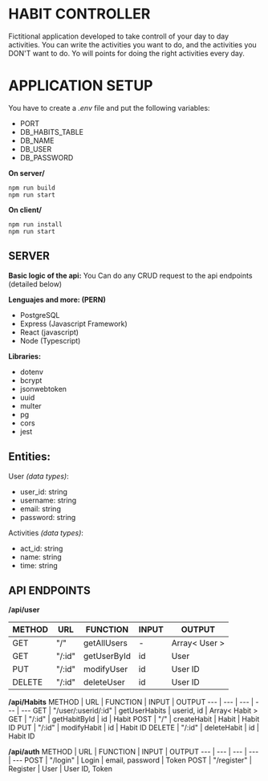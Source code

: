 # HABIT CONTROLLER
Fictitional application developed to take controll of your day to day activities. You can write the activities you want to do, and the activities you DON'T want to do. Yo will points for doing the right activities every day.

# APPLICATION SETUP
You have to create a *.env* file and put the following variables: 
- PORT
- DB_HABITS_TABLE
- DB_NAME
- DB_USER
- DB_PASSWORD

**On server/**
```
npm run build
npm run start
```
**On client/**
```
npm run install
npm run start
```

## SERVER

**Basic logic of the api:**
You Can do any CRUD request to the api endpoints (detailed below)

**Lenguajes and more: (PERN)**
- PostgreSQL 
- Express (Javascript Framework)
- React (javascript)
- Node (Typescript)

**Libraries:**
- dotenv
- bcrypt
- jsonwebtoken
- uuid
- multer
- pg
- cors
- jest

## Entities: 

User *(data types)*:
- user_id: string
- username: string
- email: string
- password: string

Activities *(data types)*:
- act_id: string 
- name: string
- time: string

## API ENDPOINTS

**/api/user**

METHOD | URL | FUNCTION | INPUT | OUTPUT
--- | --- | --- | --- | ---
GET | "/" | getAllUsers | - | Array< User >
GET | "/:id" | getUserById | id | User
PUT | "/:id" | modifyUser | id | User ID
DELETE | "/:id" | deleteUser | id | User ID


**/api/Habits**
METHOD | URL | FUNCTION | INPUT | OUTPUT
--- | --- | --- | --- | ---
GET | "/user/:userid/:id" | getUserHabits | userid, id | Array< Habit >
GET | "/:id" | getHabitById | id | Habit
POST | "/" | createHabit | Habit | Habit ID
PUT | "/:id" | modifyHabit | id | Habit ID
DELETE | "/:id" | deleteHabit | id | Habit ID


**/api/auth**
METHOD | URL | FUNCTION | INPUT | OUTPUT
--- | --- | --- | --- | ---
POST | "/login" | Login | email, password | Token
POST | "/register" | Register | User | User ID, Token